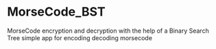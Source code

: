 # MorseCode_BST
MorseCode encryption and decryption with the help of a Binary Search Tree
simple app for encoding decoding morsecode
